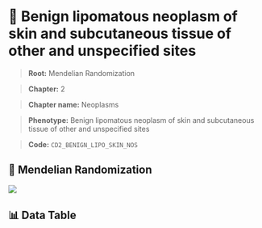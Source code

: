 # 🧪 Benign lipomatous neoplasm of skin and subcutaneous tissue of other and unspecified sites

> **Root:** Mendelian Randomization

> **Chapter:** 2  

> **Chapter name:** Neoplasms

> **Phenotype:** Benign lipomatous neoplasm of skin and subcutaneous tissue of other and unspecified sites  

> **Code:** `CD2_BENIGN_LIPO_SKIN_NOS`

## 🧬 Mendelian Randomization  

<img src="/MR/Figures/Forward/CD2_BENIGN_LIPO_SKIN_NOS.png"/>

## 📊 Data Table

<CsvTableMRF src="/public/MR/Data/Forward/CD2_BENIGN_LIPO_SKIN_NOS.csv"/>
